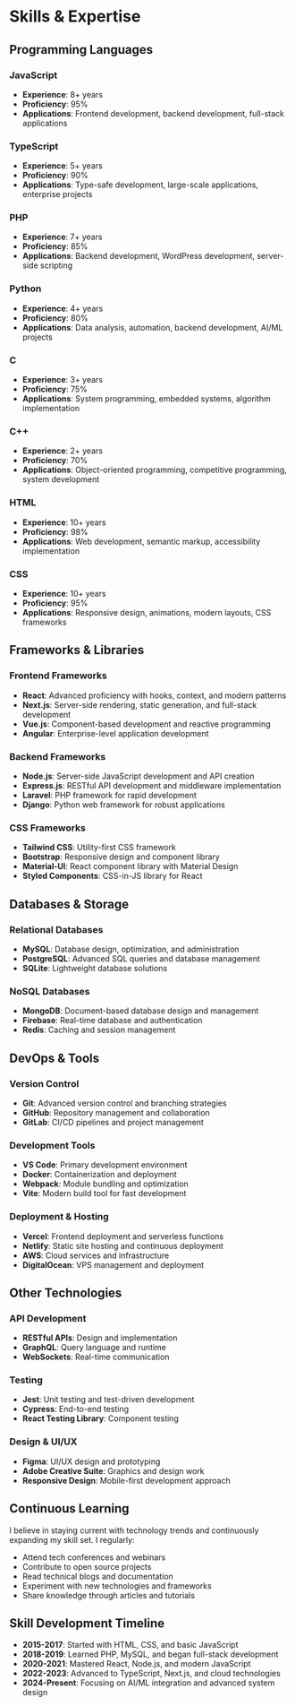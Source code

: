 # Skills & Expertise

## Programming Languages

### JavaScript
- **Experience**: 8+ years
- **Proficiency**: 95%
- **Applications**: Frontend development, backend development, full-stack applications

### TypeScript
- **Experience**: 5+ years
- **Proficiency**: 90%
- **Applications**: Type-safe development, large-scale applications, enterprise projects

### PHP
- **Experience**: 7+ years
- **Proficiency**: 85%
- **Applications**: Backend development, WordPress development, server-side scripting

### Python
- **Experience**: 4+ years
- **Proficiency**: 80%
- **Applications**: Data analysis, automation, backend development, AI/ML projects

### C
- **Experience**: 3+ years
- **Proficiency**: 75%
- **Applications**: System programming, embedded systems, algorithm implementation

### C++
- **Experience**: 2+ years
- **Proficiency**: 70%
- **Applications**: Object-oriented programming, competitive programming, system development

### HTML
- **Experience**: 10+ years
- **Proficiency**: 98%
- **Applications**: Web development, semantic markup, accessibility implementation

### CSS
- **Experience**: 10+ years
- **Proficiency**: 95%
- **Applications**: Responsive design, animations, modern layouts, CSS frameworks

## Frameworks & Libraries

### Frontend Frameworks
- **React**: Advanced proficiency with hooks, context, and modern patterns
- **Next.js**: Server-side rendering, static generation, and full-stack development
- **Vue.js**: Component-based development and reactive programming
- **Angular**: Enterprise-level application development

### Backend Frameworks
- **Node.js**: Server-side JavaScript development and API creation
- **Express.js**: RESTful API development and middleware implementation
- **Laravel**: PHP framework for rapid development
- **Django**: Python web framework for robust applications

### CSS Frameworks
- **Tailwind CSS**: Utility-first CSS framework
- **Bootstrap**: Responsive design and component library
- **Material-UI**: React component library with Material Design
- **Styled Components**: CSS-in-JS library for React

## Databases & Storage

### Relational Databases
- **MySQL**: Database design, optimization, and administration
- **PostgreSQL**: Advanced SQL queries and database management
- **SQLite**: Lightweight database solutions

### NoSQL Databases
- **MongoDB**: Document-based database design and management
- **Firebase**: Real-time database and authentication
- **Redis**: Caching and session management

## DevOps & Tools

### Version Control
- **Git**: Advanced version control and branching strategies
- **GitHub**: Repository management and collaboration
- **GitLab**: CI/CD pipelines and project management

### Development Tools
- **VS Code**: Primary development environment
- **Docker**: Containerization and deployment
- **Webpack**: Module bundling and optimization
- **Vite**: Modern build tool for fast development

### Deployment & Hosting
- **Vercel**: Frontend deployment and serverless functions
- **Netlify**: Static site hosting and continuous deployment
- **AWS**: Cloud services and infrastructure
- **DigitalOcean**: VPS management and deployment

## Other Technologies

### API Development
- **RESTful APIs**: Design and implementation
- **GraphQL**: Query language and runtime
- **WebSockets**: Real-time communication

### Testing
- **Jest**: Unit testing and test-driven development
- **Cypress**: End-to-end testing
- **React Testing Library**: Component testing

### Design & UI/UX
- **Figma**: UI/UX design and prototyping
- **Adobe Creative Suite**: Graphics and design work
- **Responsive Design**: Mobile-first development approach

## Continuous Learning

I believe in staying current with technology trends and continuously expanding my skill set. I regularly:

- Attend tech conferences and webinars
- Contribute to open source projects
- Read technical blogs and documentation
- Experiment with new technologies and frameworks
- Share knowledge through articles and tutorials

## Skill Development Timeline

- **2015-2017**: Started with HTML, CSS, and basic JavaScript
- **2018-2019**: Learned PHP, MySQL, and began full-stack development
- **2020-2021**: Mastered React, Node.js, and modern JavaScript
- **2022-2023**: Advanced to TypeScript, Next.js, and cloud technologies
- **2024-Present**: Focusing on AI/ML integration and advanced system design
